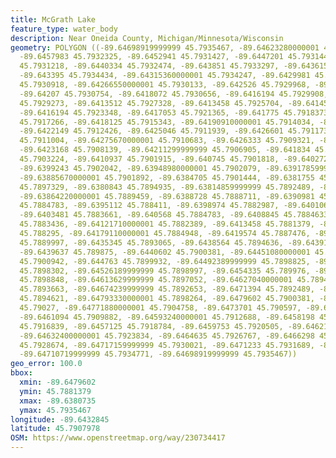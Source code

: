 ```yaml
---
title: McGrath Lake
feature_type: water_body
description: Near Oneida County, Michigan/Minnesota/Wisconsin
geometry: POLYGON ((-89.64698919999999 45.7935467, -89.64623280000001 45.7934285,
  -89.6457983 45.7932325, -89.6452941 45.7931427, -89.6447201 45.7931442, -89.6442373
  45.7931218, -89.6440334 45.7932474, -89.643851 45.7933297, -89.643615 45.7934083,
  -89.643395 45.7934434, -89.64315360000001 45.7934247, -89.6429981 45.7932115, -89.6428318
  45.7930918, -89.64266550000001 45.7930133, -89.642526 45.7929968, -89.6422632 45.7930058,
  -89.64207 45.7930754, -89.6418072 45.7930656, -89.6416194 45.7929908, -89.6415229
  45.7929273, -89.6413512 45.7927328, -89.6413458 45.7925704, -89.64145310000001 45.7924657,
  -89.6416194 45.7923348, -89.6417053 45.7921365, -89.641775 45.7918373, -89.6417696
  45.7917266, -89.6418125 45.7915343, -89.64190910000001 45.7914034, -89.6420378 45.7912949,
  -89.6422149 45.7912426, -89.6425046 45.7911939, -89.6426601 45.791173, -89.6427406
  45.7911004, -89.64275670000001 45.7910683, -89.6426333 45.7909321, -89.6425153 45.7909059,
  -89.6423168 45.7908139, -89.64211299999999 45.7906905, -89.641834 45.7904735, -89.6415658
  45.7903224, -89.6410937 45.7901915, -89.640745 45.7901818, -89.64027299999999 45.7901952,
  -89.6399243 45.7902042, -89.63948980000001 45.7902079, -89.63917859999999 45.7902042,
  -89.63885670000001 45.7901892, -89.6384705 45.7901444, -89.6381755 45.7899386, -89.6380735
  45.7897329, -89.6380843 45.7894935, -89.63814859999999 45.7892489, -89.6384973 45.788996,
  -89.63864220000001 45.7889459, -89.6388728 45.7888711, -89.6390981 45.7886504, -89.6393181
  45.7884783, -89.6395112 45.788411, -89.6398974 45.7882987, -89.6401067 45.7882651,
  -89.6403481 45.7883661, -89.640568 45.7884783, -89.6408845 45.7884633, -89.6411044
  45.7883436, -89.64121710000001 45.7882389, -89.6413458 45.7881379, -89.64163019999999
  45.788295, -89.64179110000001 45.7884948, -89.6419574 45.7887476, -89.64211299999999
  45.7889997, -89.6435345 45.7893065, -89.6438564 45.7894636, -89.64391000000001 45.789694,
  -89.6439637 45.789875, -89.6440602 45.7900381, -89.64451080000001 45.7901444, -89.6446825
  45.7900942, -89.644763 45.7899932, -89.64492389999999 45.7898825, -89.64510629999999
  45.7898302, -89.64526189999999 45.7898997, -89.6454335 45.789976, -89.64597000000001
  45.7898848, -89.64613629999999 45.7897052, -89.64627040000001 45.7894733, -89.6464903
  45.7893663, -89.64674239999999 45.7892653, -89.6471394 45.7892489, -89.64765439999999
  45.7894621, -89.64793330000001 45.7898264, -89.6479602 45.7900381, -89.64789039999999
  45.79027, -89.64771880000001 45.7904758, -89.6473701 45.790597, -89.6468229 45.7907728,
  -89.6461094 45.7909882, -89.64593240000001 45.7912688, -89.6458198 45.7914782, -89.6457661
  45.7916839, -89.6457125 45.7918784, -89.6459753 45.7920505, -89.6462114 45.792144,
  -89.64632400000001 45.7923834, -89.6464635 45.7926767, -89.6466298 45.7927799, -89.646957
  45.7928674, -89.64717159999999 45.7930021, -89.6471233 45.7931689, -89.647075 45.7933372,
  -89.64710719999999 45.7934771, -89.64698919999999 45.7935467))
geo_error: 100.0
bbox:
  xmin: -89.6479602
  ymin: 45.7881379
  xmax: -89.6380735
  ymax: 45.7935467
longitude: -89.6432845
latitude: 45.7907978
OSM: https://www.openstreetmap.org/way/230734417
---
```


